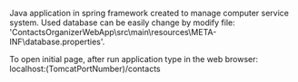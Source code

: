 Java application in spring framework created to manage computer service system. 
Used database can be easily change by modify file: 'ContactsOrganizerWebApp\src\main\resources\META-INF\database.properties'.

To open initial page, after run application type in the web browser: localhost:(TomcatPortNumber)/contacts
